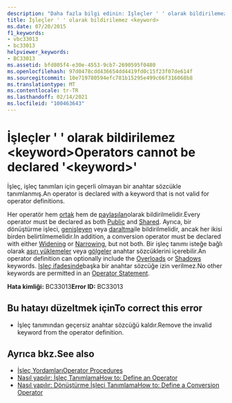 ```yaml
---
description: "Daha fazla bilgi edinin: Işleçler ' ' olarak bildirilemez <keyword>"
title: İşleçler ' ' olarak bildirilemez <keyword>
ms.date: 07/20/2015
f1_keywords:
- vbc33013
- bc33013
helpviewer_keywords:
- BC33013
ms.assetid: bfd805f4-e30e-4553-9cb7-2690595f0480
ms.openlocfilehash: 97d0478cdd436654dd4419fd0c15f23f07de614f
ms.sourcegitcommit: 10e719780594efc781b15295e499c66f316068b8
ms.translationtype: MT
ms.contentlocale: tr-TR
ms.lasthandoff: 02/14/2021
ms.locfileid: "100463643"
---
```

# <a name="operators-cannot-be-declared-keyword"></a><span data-ttu-id="e6f6a-103">İşleçler ' ' olarak bildirilemez \<keyword></span><span class="sxs-lookup"><span data-stu-id="e6f6a-103">Operators cannot be declared '\<keyword>'</span></span>

<span data-ttu-id="e6f6a-104">İşleç, işleç tanımları için geçerli olmayan bir anahtar sözcükle tanımlanmış.</span><span class="sxs-lookup"><span data-stu-id="e6f6a-104">An operator is declared with a keyword that is not valid for operator definitions.</span></span>  
  
 <span data-ttu-id="e6f6a-105">Her operatör hem [ortak](../language-reference/modifiers/public.md) hem de [paylaşılan](../language-reference/modifiers/shared.md)olarak bildirilmelidir.</span><span class="sxs-lookup"><span data-stu-id="e6f6a-105">Every operator must be declared as both [Public](../language-reference/modifiers/public.md) and [Shared](../language-reference/modifiers/shared.md).</span></span> <span data-ttu-id="e6f6a-106">Ayrıca, bir dönüştürme işleci, [genişleyen](../language-reference/modifiers/widening.md) veya [daraltma](../language-reference/modifiers/narrowing.md)ile bildirilmelidir, ancak her ikisi birden belirtilmemelidir.</span><span class="sxs-lookup"><span data-stu-id="e6f6a-106">In addition, a conversion operator must be declared with either [Widening](../language-reference/modifiers/widening.md) or [Narrowing](../language-reference/modifiers/narrowing.md), but not both.</span></span> <span data-ttu-id="e6f6a-107">Bir işleç tanımı isteğe bağlı olarak [aşırı yüklemeler](../language-reference/modifiers/overloads.md) veya [gölgeler](../language-reference/modifiers/shadows.md) anahtar sözcüklerini içerebilir.</span><span class="sxs-lookup"><span data-stu-id="e6f6a-107">An operator definition can optionally include the [Overloads](../language-reference/modifiers/overloads.md) or [Shadows](../language-reference/modifiers/shadows.md) keywords.</span></span> <span data-ttu-id="e6f6a-108">[Işleç ifadesinde](../language-reference/statements/operator-statement.md)başka bir anahtar sözcüğe izin verilmez.</span><span class="sxs-lookup"><span data-stu-id="e6f6a-108">No other keywords are permitted in an [Operator Statement](../language-reference/statements/operator-statement.md).</span></span>  
  
 <span data-ttu-id="e6f6a-109">**Hata kimliği:** BC33013</span><span class="sxs-lookup"><span data-stu-id="e6f6a-109">**Error ID:** BC33013</span></span>  
  
## <a name="to-correct-this-error"></a><span data-ttu-id="e6f6a-110">Bu hatayı düzeltmek için</span><span class="sxs-lookup"><span data-stu-id="e6f6a-110">To correct this error</span></span>  
  
- <span data-ttu-id="e6f6a-111">İşleç tanımından geçersiz anahtar sözcüğü kaldır.</span><span class="sxs-lookup"><span data-stu-id="e6f6a-111">Remove the invalid keyword from the operator definition.</span></span>  
  
## <a name="see-also"></a><span data-ttu-id="e6f6a-112">Ayrıca bkz.</span><span class="sxs-lookup"><span data-stu-id="e6f6a-112">See also</span></span>

- [<span data-ttu-id="e6f6a-113">İşleç Yordamları</span><span class="sxs-lookup"><span data-stu-id="e6f6a-113">Operator Procedures</span></span>](../programming-guide/language-features/procedures/operator-procedures.md)
- [<span data-ttu-id="e6f6a-114">Nasıl yapılır: İşleç Tanımlama</span><span class="sxs-lookup"><span data-stu-id="e6f6a-114">How to: Define an Operator</span></span>](../programming-guide/language-features/procedures/how-to-define-an-operator.md)
- [<span data-ttu-id="e6f6a-115">Nasıl yapılır: Dönüştürme İşleci Tanımlama</span><span class="sxs-lookup"><span data-stu-id="e6f6a-115">How to: Define a Conversion Operator</span></span>](../programming-guide/language-features/procedures/how-to-define-a-conversion-operator.md)
